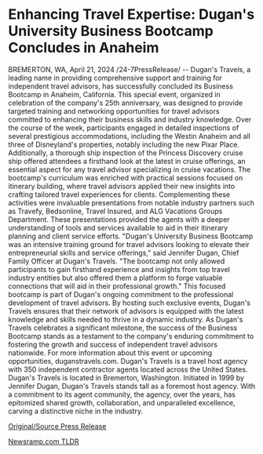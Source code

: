 # Enhancing Travel Expertise: Dugan's University Business Bootcamp Concludes in Anaheim

BREMERTON, WA, April 21, 2024 /24-7PressRelease/ -- Dugan's Travels, a leading name in providing comprehensive support and training for independent travel advisors, has successfully concluded its Business Bootcamp in Anaheim, California. This special event, organized in celebration of the company's 25th anniversary, was designed to provide targeted training and networking opportunities for travel advisors committed to enhancing their business skills and industry knowledge.  Over the course of the week, participants engaged in detailed inspections of several prestigious accommodations, including the Westin Anaheim and all three of Disneyland's properties, notably including the new Pixar Place. Additionally, a thorough ship inspection of the Princess Discovery cruise ship offered attendees a firsthand look at the latest in cruise offerings, an essential aspect for any travel advisor specializing in cruise vacations.  The bootcamp's curriculum was enriched with practical sessions focused on itinerary building, where travel advisors applied their new insights into crafting tailored travel experiences for clients. Complementing these activities were invaluable presentations from notable industry partners such as Travefy, Bedsonline, Travel Insured, and ALG Vacations Groups Department. These presentations provided the agents with a deeper understanding of tools and services available to aid in their itinerary planning and client service efforts.  "Dugan's University Business Bootcamp was an intensive training ground for travel advisors looking to elevate their entrepreneurial skills and service offerings," said Jennifer Dugan, Chief Family Officer at Dugan's Travels. "The bootcamp not only allowed participants to gain firsthand experience and insights from top travel industry entities but also offered them a platform to forge valuable connections that will aid in their professional growth."  This focused bootcamp is part of Dugan's ongoing commitment to the professional development of travel advisors. By hosting such exclusive events, Dugan's Travels ensures that their network of advisors is equipped with the latest knowledge and skills needed to thrive in a dynamic industry.  As Dugan's Travels celebrates a significant milestone, the success of the Business Bootcamp stands as a testament to the company's enduring commitment to fostering the growth and success of independent travel advisors nationwide.  For more information about this event or upcoming opportunities, duganstravels.com.  Dugan's Travels is a travel host agency with 350 independent contractor agents located across the United States. Dugan's Travels is located in Bremerton, Washington. Initiated in 1999 by Jennifer Dugan, Dugan's Travels stands tall as a foremost host agency. With a commitment to its agent community, the agency, over the years, has epitomized shared growth, collaboration, and unparalleled excellence, carving a distinctive niche in the industry. 

[Original/Source Press Release](https://www.24-7pressrelease.com/press-release/510236/enhancing-travel-expertise-dugans-university-business-bootcamp-concludes-in-anaheim) 

[Newsramp.com TLDR](https://newsramp.com/None) 